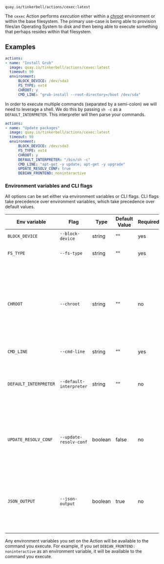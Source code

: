 ```
quay.io/tinkerbell/actions/cexec:latest
```

The `cexec` Action performs *execution* either within a [chroot](https://en.wikipedia.org/wiki/Chroot) environment
or within the base filesystem. The primary use-case is being able to provision
files/an Operating System to disk and then being able to execute something that
perhaps resides within that filesystem.

## Examples

```yaml
actions:
- name: "Install Grub"
  image: quay.io/tinkerbell/actions/cexec:latest
  timeout: 90
  environment:
      BLOCK_DEVICE: /dev/sda3
      FS_TYPE: ext4
      CHROOT: y
      CMD_LINE: "grub-install --root-directory=/boot /dev/sda"
```

In order to execute multiple commands (separated by a semi-colon) we will
need to leverage a shell. We do this by passing `sh -c` as a `DEFAULT_INTERPRETER`.
This interpreter will then parse your commands.

```yaml
actions:
- name: "Update packages"
  image: quay.io/tinkerbell/actions/cexec:latest
  timeout: 90
  environment:
      BLOCK_DEVICE: /dev/sda3
      FS_TYPE: ext4
      CHROOT: y
      DEFAULT_INTERPRETER: "/bin/sh -c"
      CMD_LINE: "apt-get -y update; apt-get -y upgrade"
      UPDATE_RESOLV_CONF: true
      DEBIAN_FRONTEND: noninteractive
```

### Environment variables and CLI flags

All options can be set either via environment variables or CLI flags.
CLI flags take precedence over environment variables, which take precedence over default values.

| Env variable | Flag | Type | Default Value | Required | Description |
|--------------|------|------|---------------|----------|-------------|
| `BLOCK_DEVICE` | `--block-device` | string | "" | yes | The block device to mount. |
| `FS_TYPE` | `--fs-type` | string | "" | yes | The filesystem type of the block device. |
| `CHROOT` | `--chroot` | string | "" | no | If set to `y` (or a non empty string), the Action will execute the given command within a chroot environment. This option is DEPRECATED. Future versions will always chroot |
| `CMD_LINE` | `--cmd-line` | string | "" | yes | The command to execute. |
| `DEFAULT_INTERPRETER` | `--default-interpreter` | string | "" | no | The default interpreter to use when executing commands. This is useful when you need to execute multiple commands. |
| `UPDATE_RESOLV_CONF` | `--update-resolv-conf` | boolean | false | no | If set to `true`, the cexec Action will update the `/etc/resolv.conf` file within the chroot environment with the `/etc/resolv.conf` from the host. |
| `JSON_OUTPUT` | `--json-output` | boolean | true | no | If set to `true`, the cexec Action will log output in JSON format. The defaults to `true`. If set to `false`, the cexec Action will log output in plain text format. |

Any environment variables you set on the Action will be available to the command you execute.
For example, if you set `DEBIAN_FRONTEND: noninteractive` as an environment variable, it will be available to the command you execute.
